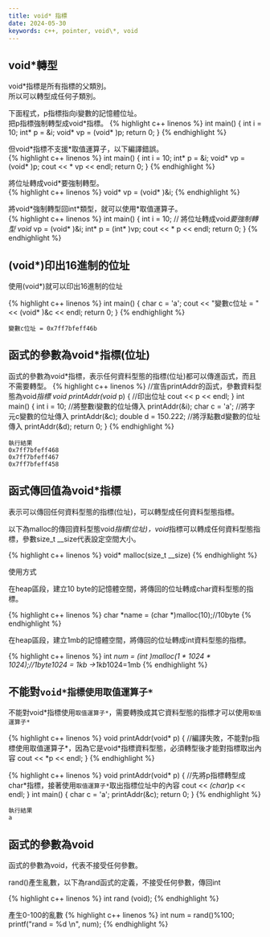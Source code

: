 ```yaml
---
title: void* 指標
date: 2024-05-30
keywords: c++, pointer, void\*, void
---
```

## void\*轉型
void\*指標是所有指標的父類別。<br>
所以可以轉型成任何子類別。<br>

下面程式，p指標指向i變數的記憶體位址。<br>
把p指標強制轉型成void\*指標。
{% highlight c++ linenos %}
int main() {
  int i = 10;
  int* p = &i;
  void* vp = (void* )p;
  return 0;
}
{% endhighlight %}

但void\*指標不支援\*取值運算子，以下編譯錯誤。<br>
{% highlight c++ linenos %}
int main() {
  int i = 10;
  int* p = &i;
  void* vp = (void* )p;
  cout << * vp << endl;
  return 0;
}
{% endhighlight %}

將位址轉成void\*要強制轉型。<br>
{% highlight c++ linenos %} 
  void* vp = (void* )&i;
{% endhighlight %}

將void\*強制轉型回int\*類型，就可以使用\*取值運算子。<br>
{% highlight c++ linenos %}
int main() {
  int i = 10;
  // 將位址轉成void*要強制轉型
  void* vp = (void* )&i;
  int* p = (int* )vp;
  cout << * p << endl;
  return 0;
}
{% endhighlight %}

## (void\*)印出16進制的位址
使用(void\*)就可以印出16進制的位址

{% highlight c++ linenos %}
int main() {
  char c = 'a';
  cout << "變數c位址 = " << (void* )&c << endl;
  return 0;
}
{% endhighlight %}
```
變數c位址 = 0x7ff7bfeff46b
```

## 函式的參數為void\*指標(位址)
函式的參數為void\*指標，表示任何資料型態的指標(位址)都可以傳進函式，而且不需要轉型。
{% highlight c++ linenos %}
//宣告printAddr的函式，參數資料型態為void*指標
void printAddr(void* p) {
  //印出位址
  cout << p << endl;
}
int main() {
  int i = 10;
  //將整數i變數的位址傳入
  printAddr(&i);
  char c = 'a';
  //將字元c變數的位址傳入
  printAddr(&c);
  double d = 150.222;
  //將浮點數d變數的位址傳入
  printAddr(&d);
  return 0;
}
{% endhighlight %}

```
執行結果
0x7ff7bfeff468
0x7ff7bfeff467
0x7ff7bfeff458
```

## 函式傳回值為void*指標

表示可以傳回任何資料型態的指標(位址)，可以轉型成任何資料型態指標。

以下為malloc的傳回資料型態void*指標(位址)，void*指標可以轉成任何資料型態指標，參數size_t  __size代表設定空間大小。

{% highlight c++ linenos %}
void* malloc(size_t __size)
{% endhighlight %}

使用方式

在heap區段，建立10 byte的記憶體空間，將傳回的位址轉成char資料型態的指標。

{% highlight c++ linenos %}
char *name = (char *)malloc(10);//10byte
{% endhighlight %}


在heap區段，建立1mb的記憶體空間，將傳回的位址轉成int資料型態的指標。

{% highlight c++ linenos %}
int *num = (int *)malloc(1 * 1024 * 1024);//1byte*1024 = 1kb ->1kb*1024=1mb
{% endhighlight %}


## 不能對`void*指標使用取值運算子*`

不能對void*指標使用`取值運算子*`，需要轉換成其它資料型態的指標才可以使用`取值運算子*`

{% highlight c++ linenos %}
void printAddr(void* p) {
  //編譯失敗，不能對p指標使用取值運算子*，因為它是void*指標資料型態，必須轉型後才能對指標取出內容
  cout << *p << endl;
}
{% endhighlight %}


{% highlight c++ linenos %}
void printAddr(void* p) {
  //先將p指標轉型成char*指標，接著使用`取值運算子*`取出指標位址中的內容
  cout << *(char*)p << endl;
}
int main() {
  char c = 'a';
  printAddr(&c);
  return 0;
}
{% endhighlight %}

```
執行結果
a
```

## 函式的參數為void

函式的參數為void，代表不接受任何參數。

rand()產生亂數，以下為rand函式的定義，不接受任何參數，傳回int

{% highlight c++ linenos %}
int rand (void);
{% endhighlight %}

產生0-100的亂數
{% highlight c++ linenos %}
  int num = rand()%100;
  printf("rand = %d \n", num);
{% endhighlight %}
